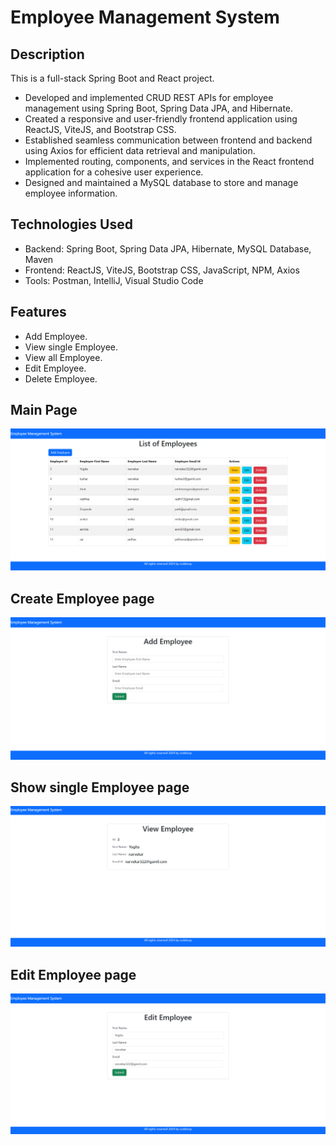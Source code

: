 # Employee Management System


## Description

This is a full-stack Spring Boot and React project.
- Developed and implemented CRUD REST APIs for employee management using Spring Boot, Spring Data JPA, and Hibernate.
- Created a responsive and user-friendly frontend application using ReactJS, ViteJS, and Bootstrap CSS.
- Established seamless communication between frontend and backend using Axios for efficient data retrieval and manipulation.
- Implemented routing, components, and services in the React frontend application for a cohesive user experience.
- Designed and maintained a MySQL database to store and manage employee information.


## Technologies Used
- Backend: Spring Boot, Spring Data JPA, Hibernate, MySQL Database, Maven
- Frontend: ReactJS, ViteJS, Bootstrap CSS, JavaScript, NPM, Axios
- Tools: Postman, IntelliJ, Visual Studio Code


## Features
   * Add Employee.
   * View single Employee.
   * View all Employee.
   * Edit Employee.
   * Delete Employee.


## Main Page 
![Screenshot (200)](https://github.com/yogitanarvekar/EmployeeManagementSystem/blob/master/Screenshot%20(39)%20-%20Copy.png)

## Create Employee page
![Screenshot (200)](https://github.com/yogitanarvekar/EmployeeManagementSystem/blob/master/Screenshot%20(40)%20-%20Copy.png)

## Show single Employee page
![Screenshot (200)](https://github.com/yogitanarvekar/EmployeeManagementSystem/blob/master/Screenshot%20(41)%20-%20Copy.png)

## Edit Employee page 
![Screenshot (200)](https://github.com/yogitanarvekar/EmployeeManagementSystem/blob/master/Screenshot%20(42)%20-%20Copy.png)

